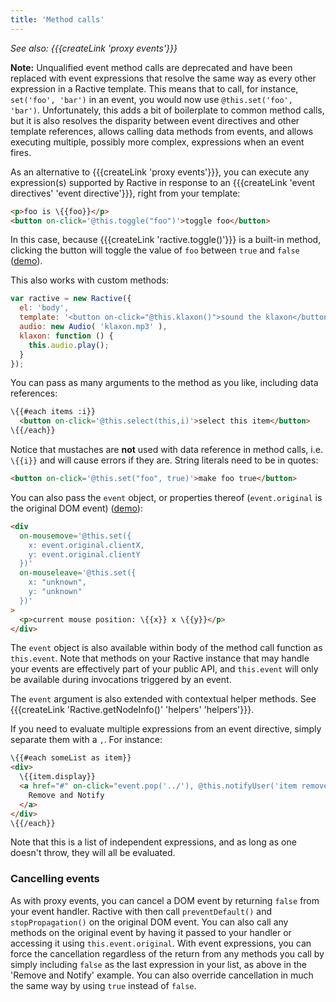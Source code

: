 ```yaml
---
title: 'Method calls'
---
```


*See also: {{{createLink 'proxy events'}}}*

__Note:__ Unqualified event method calls are deprecated and have been replaced with event expressions that resolve the same way as every other expression in a Ractive template. This means that to call, for instance, `set('foo', 'bar')` in an event, you would now use `@this.set('foo', 'bar')`. Unfortunately, this adds a bit of boilerplate to common method calls, but it is also resolves the disparity between event directives and other template references, allows calling data methods from events, and allows executing multiple, possibly more complex, expressions when an event fires.

As an alternative to {{{createLink 'proxy events'}}}, you can execute any expression(s) supported by Ractive in response to an {{{createLink 'event directives' 'event directive'}}}, right from your template:

```html
<p>foo is \{{foo}}</p>
<button on-click='@this.toggle("foo")'>toggle foo</button>
```

In this case, because {{{createLink 'ractive.toggle()'}}} is a built-in method, clicking the button will toggle the value of `foo` between `true` and `false` ([demo](http://jsfiddle.net/rich_harris/xxg93vw8/)).

This also works with custom methods:

```js
var ractive = new Ractive({
  el: 'body',
  template: '<button on-click="@this.klaxon()">sound the klaxon</button>',
  audio: new Audio( 'klaxon.mp3' ),
  klaxon: function () {
    this.audio.play();
  }
});
```

You can pass as many arguments to the method as you like, including data references:

```html
\{{#each items :i}}
  <button on-click='@this.select(this,i)'>select this item</button>
\{{/each}}
```

Notice that mustaches are __not__ used with data reference in method calls, i.e. `\{{i}}` and will cause errors if they are. String literals need to be in quotes:

```html
<button on-click='@this.set("foo", true)'>make foo true</button>
```

You can also pass the `event` object, or properties thereof (`event.original` is the original DOM event) ([demo](http://jsfiddle.net/rich_harris/9ecvjjtm/)):

```html
<div
  on-mousemove='@this.set({
    x: event.original.clientX,
    y: event.original.clientY
  })'
  on-mouseleave='@this.set({
    x: "unknown",
    y: "unknown"
  })'
>
  <p>current mouse position: \{{x}} x \{{y}}</p>
</div>
```

The `event` object is also available within body of the method call function as `this.event`. Note that methods on your Ractive instance that may handle your events are effectively part of your public API, and `this.event` will only be available during invocations triggered by an event.

The `event` argument is also extended with contextual helper methods. See {{{createLink 'Ractive.getNodeInfo()' 'helpers' 'helpers'}}}.

If you need to evaluate multiple expressions from an event directive, simply separate them with a `,`. For instance:

```html
\{{#each someList as item}}
<div>
  \{{item.display}}
  <a href="#" on-click="event.pop('../'), @this.notifyUser('item removed!'), false">
    Remove and Notify
  </a>
</div>
\{{/each}}
```

Note that this is a list of independent expressions, and as long as one doesn't throw, they will all be evaluated.

### Cancelling events

As with proxy events, you can cancel a DOM event by returning `false` from your event handler. Ractive with then call `preventDefault()` and `stopPropagation()` on the original DOM event. You can also call any methods on the original event by having it passed to your handler or accessing it using `this.event.original`. With event expressions, you can force the cancellation regardless of the return from any methods you call by simply including `false` as the last expression in your list, as above in the 'Remove and Notify' example. You can also override cancellation in much the same way by using `true` instead of `false`.
